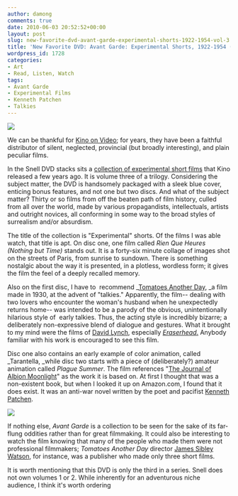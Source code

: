 ```yaml
---
author: damong
comments: true
date: 2010-06-03 20:52:52+00:00
layout: post
slug: new-favorite-dvd-avant-garde-experimental-shorts-1922-1954-vol-3
title: 'New Favorite DVD: Avant Garde: Experimental Shorts, 1922-1954 (vol. 3)'
wordpress_id: 1728
categories:
- Art
- Read, Listen, Watch
tags:
- Avant Garde
- Experimental Films
- Kenneth Patchen
- Talkies
---
```


![](http://ecx.images-amazon.com/images/I/51GMP7-3xDL._SL500_AA240_.jpg)

We can be thankful for [Kino on Video](http://www.kinoonvideo.com); for years, they have been a faithful distributor of silent, neglected, provincial (but broadly interesting), and plain peculiar films.

In the Snell DVD stacks sits a [collection of experimental short films](http://nucat.lib.neu.edu:80/record=b2292558~S13) that Kino released a few years ago. It is volume three of a trilogy. Considering the subject matter, the DVD is handsomely packaged with a sleek blue cover, enticing bonus features, and not one but two discs. And what of the subject matter? Thirty or so films from off the beaten path of film history, culled from all over the world, made by various propagandists, intellectuals, artists and outright novices, all conforming in some way to the broad styles of surrealism and/or absurdism.

The title of the collection is "Experimental" shorts. Of the films I was able watch, that title is apt. On disc one, one film called _Rien Que Heures (Nothing but Time)_ stands out. It is a forty-six minute collage of images shot on the streets of Paris, from sunrise to sundown. There is something nostalgic about the way it is presented, in a plotless, wordless form; it gives the film the feel of a deeply recalled memory.

Also on the first disc, I have to  recommend _[Tomatoes Another Day](http://www.imdb.com/title/tt0882814/), _a film made in 1930, at the advent of "talkies." Apparently, the film-- dealing with two lovers who encounter the woman's husband when he unexpectedly returns home-- was intended to be a parody of the obvious, unintentionally hilarious style of  early talkies. Thus, the acting style is incredibly bizarre; a deliberately non-expressive blend of dialogue and gestures. What it brought to my mind were the films of [David Lynch](http://www.imdb.com/name/nm0000186/), especially [_Eraserhead_.](http://www.imdb.com/title/tt0074486/) Anybody familiar with his work is encouraged to see this film.

Disc one also contains an early example of color animation, called _Tarantella, _while disc two starts with a piece of (deliberately?) amateur animation called _Plague Summer_. The film references "[The Journal of Albion Moonlight](http://www.amazon.com/Journal-Albion-Moonlight-Kenneth-Patchen/dp/0811201449/ref=sr_1_1?ie=UTF8&s=books&qid=1275598044&sr=1-1)" as the work it is based on. At first I thought that was a non-existent book, but when I looked it up on Amazon.com, I found that it does exist. It was an anti-war novel written by the poet and pacifist [Kenneth Patchen](http://en.wikipedia.org/wiki/Kenneth_Patchen).

![](http://www.tinhouse.com/mag/issue41/images41/lost_found_bookcover300.jpg)

If nothing else, _Avant Garde_ is a collection to be seen for the sake of its far-flung oddities rather than for great filmmaking. It could also be interesting to watch the film knowing that many of the people who made them were not professional filmmakers; _Tomatoes Another Day_ director [James Sibley Watson](http://www.imdb.com/name/nm0914682/), for instance, was a publisher who made only three short films.

It is worth mentioning that this DVD is only the third in a series. Snell does not own volumes 1 or 2. While inherently for an adventurous niche audience, I think it's worth ordering
